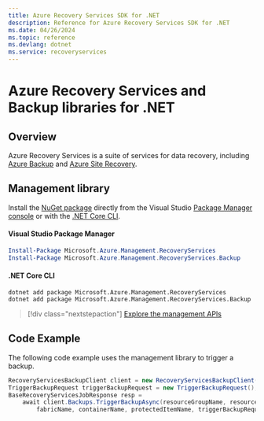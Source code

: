 ```yaml
---
title: Azure Recovery Services SDK for .NET
description: Reference for Azure Recovery Services SDK for .NET
ms.date: 04/26/2024
ms.topic: reference
ms.devlang: dotnet
ms.service: recoveryservices
---
```

# Azure Recovery Services and Backup libraries for .NET

## Overview

Azure Recovery Services is a suite of services for data recovery, including [Azure Backup](/azure/backup/) and [Azure Site Recovery](/azure/site-recovery/).

## Management library

Install the [NuGet package](https://www.nuget.org/packages/Microsoft.Azure.Management.RecoveryServices) directly from the Visual Studio [Package Manager console][PackageManager] or with the [.NET Core CLI][DotNetCLI].

#### Visual Studio Package Manager

```powershell
Install-Package Microsoft.Azure.Management.RecoveryServices
Install-Package Microsoft.Azure.Management.RecoveryServices.Backup
```

#### .NET Core CLI

```dotnetcli
dotnet add package Microsoft.Azure.Management.RecoveryServices
dotnet add package Microsoft.Azure.Management.RecoveryServices.Backup
```

> [!div class="nextstepaction"]
> [Explore the management APIs](/dotnet/api/overview/azure/recoveryservicesandbackup/management)

## Code Example

The following code example uses the management library to trigger a backup.

```csharp
RecoveryServicesBackupClient client = new RecoveryServicesBackupClient(credentials);
TriggerBackupRequest triggerBackupRequest = new TriggerBackupRequest();
BaseRecoveryServicesJobResponse resp =
    await client.Backups.TriggerBackupAsync(resourceGroupName, resourceName, null,
        fabricName, containerName, protectedItemName, triggerBackupRequest);
```

[PackageManager]: https://docs.microsoft.com/nuget/tools/package-manager-console
[DotNetCLI]: https://docs.microsoft.com/dotnet/core/tools/dotnet-add-package
